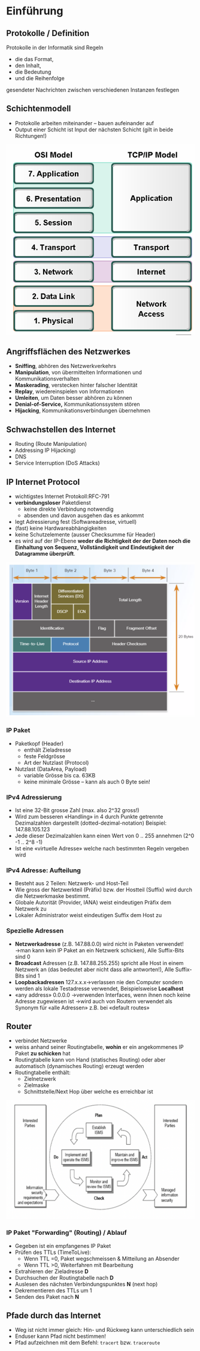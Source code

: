 # Einführung

## Protokolle / Definition

Protokolle in der Informatik sind Regeln

* die das Format, 
* den Inhalt, 
* die Bedeutung 
* und die Reihenfolge 

gesendeter Nachrichten zwischen verschiedenen Instanzen festlegen

## Schichtenmodell

* Protokolle arbeiten miteinander – bauen aufeinander auf
* Output einer Schicht ist Input der nächsten Schicht \(gilt in beide Richtungen!\)

![](../../.gitbook/assets/image%20%2825%29.png)



## Angriffsflächen des Netzwerkes

* **Sniffing**, abhören des Netzwerkverkehrs
* **Manipulation**, von übermittelten Informationen und Kommunikationsverhalten
* **Maskerading**, verstecken hinter falscher Identität
* **Replay**, wiedereinspielen von Informationen
* **Umleiten**, um Daten besser abhören zu können
* **Denial-of-Service,** Kommunikationssystem stören
* **Hijacking**, Kommunikationsverbindungen übernehmen

## Schwachstellen des Internet

* Routing \(Route Manipulation\)
* Addressing IP Hijacking\)
* DNS
* Service Interruption \(DoS Attacks\)



## IP Internet Protocol

* wichtigstes Internet Protokoll:RFC-791
* **verbindungsloser** Paketdienst
  * keine direkte Verbindung notwendig
  * absenden und davon ausgehen das es ankommt
* legt Adressierung fest \(Softwareadresse, virtuell\)
* \(fast\) keine Hardwareabhängigkeiten
* keine Schutzelemente \(ausser Checksumme für Header\)
* es wird auf der IP-Ebene **weder die Richtigkeit der der Daten noch die Einhaltung von Sequenz, Vollständigkeit und Eindeutigkeit der Datagramme überprüft**.

![](../../.gitbook/assets/image%20%2835%29.png)

### IP Paket

* Paketkopf \(Header\)
  * enthält Zieladresse
  * feste Feldgrösse
  * Art der Nutzlast \(Protocol\)
* Nutzlast \(DataArea, Payload\)
  * variable Grösse bis ca. 63KB
  * keine minimale Grösse – kann als auch 0 Byte sein!

### IPv4 Adressierung

* Ist eine 32-Bit grosse Zahl \(max. also 2^32 gross!\)
* Wird zum besseren «Handling» in 4 durch Punkte getrennte Dezimalzahlen dargestellt \(dotted-dezimal-notation\) Beispiel: 147.88.105.123
* Jede dieser Dezimalzahlen kann einen Wert von 0 .. 255 annehmen \(2^0 -1 .. 2^8 -1\)
* Ist eine «virtuelle Adresse» welche nach bestimmten Regeln vergeben wird

### IPv4 Adresse: Aufteilung

* Besteht aus 2 Teilen: Netzwerk- und Host-Teil
* Wie gross der Netzwerkteil \(Präfix\) bzw. der Hostteil \(Suffix\) wird durch die Netzwerkmaske bestimmt.
* Globale Autorität \(Provider, IANA\) weist eindeutigen Präfix dem Netzwerk zu
* Lokaler Administrator weist eindeutigen Suffix dem Host zu

### Spezielle Adressen

* **Netzwerkadresse** \(z.B. 147.88.0.0\) wird nicht in Paketen verwendet!→man kann kein IP Paket an ein Netzwerk schicken\), Alle Suffix-Bits sind 0
* **Broadcast** Adressen \(z.B. 147.88.255.255\) spricht alle Host in einem Netzwerk an \(das bedeutet aber nicht dass alle antworten!\),  Alle Suffix-Bits sind 1
* **Loopbackadressen** 127.x.x.x→verlassen nie den Computer sondern werden als lokale Testadresse verwendet, Beispielsweise **Localhost**
* «any address» 0.0.0.0  →verwenden Interfaces, wenn ihnen noch keine Adresse zugewiesen ist →wird auch von Routern verwendet als Synonym für «alle Adressen» z.B. bei «default routes»

## Router

* verbindet Netzwerke
* weiss anhand seiner Routingtabelle, **wohin** er ein angekommenes IP Paket **zu schicken** hat
* Routingtabelle kann von Hand \(statisches Routing\) oder aber automatisch \(dynamisches Routing\) erzeugt werden
* Routingtabelle enthält:
  * Zielnetzwerk
  * Zielmaske
  * Schnittstelle/Next Hop über welche es erreichbar ist

![ Beispiel Routingtabelle](../../.gitbook/assets/image%20%2822%29.png)

### IP Paket "Forwarding" \(Routing\) / Ablauf

* Gegeben ist ein empfangenes IP Paket
* Prüfen des TTLs \(TimeToLive\):
  * Wenn TTL =0, Paket wegschmeissen & Mitteilung an Absender
  * Wenn TTL &gt;0, Weiterfahren mit Bearbeitung
* Extrahieren der Zieladresse **D**
* Durchsuchen der Routingtabelle nach **D**
* Auslesen des nächsten Verbindungspunktes **N** \(next hop\)
* Dekrementieren des TTLs um 1
* Senden des Paket nach **N**

## Pfade durch das Internet

* Weg ist nicht immer gleich: Hin- und Rückweg kann unterschiedlich sein
* Enduser kann Pfad nicht bestimmen!
* Pfad aufzeichnen mit dem Befehl: `tracert` bzw. `traceroute`



